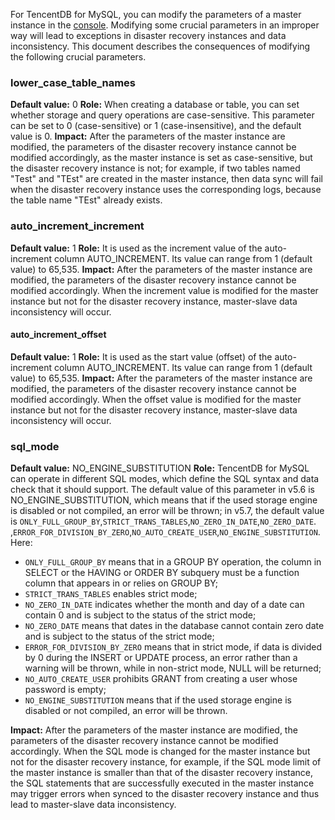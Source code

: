 For TencentDB for MySQL, you can modify the parameters of a master instance in the [console](https://console.cloud.tencent.com/cdb). Modifying some crucial parameters in an improper way will lead to exceptions in disaster recovery instances and data inconsistency. This document describes the consequences of modifying the following crucial parameters.


### lower_case_table_names
**Default value:** 0
**Role:** When creating a database or table, you can set whether storage and query operations are case-sensitive. This parameter can be set to 0 (case-sensitive) or 1 (case-insensitive), and the default value is 0.
**Impact:** After the parameters of the master instance are modified, the parameters of the disaster recovery instance cannot be modified accordingly, as the master instance is set as case-sensitive, but the disaster recovery instance is not; for example, if two tables named "Test" and "TEst" are created in the master instance, then data sync will fail when the disaster recovery instance uses the corresponding logs, because the table name "TEst" already exists.


### auto_increment_increment
**Default value:** 1
**Role:** It is used as the increment value of the auto-increment column AUTO_INCREMENT. Its value can range from 1 (default value) to 65,535.
**Impact:** After the parameters of the master instance are modified, the parameters of the disaster recovery instance cannot be modified accordingly. When the increment value is modified for the master instance but not for the disaster recovery instance, master-slave data inconsistency will occur.

#### auto_increment_offset
**Default value:** 1
**Role:** It is used as the start value (offset) of the auto-increment column AUTO_INCREMENT. Its value can range from 1 (default value) to 65,535.
**Impact:** After the parameters of the master instance are modified, the parameters of the disaster recovery instance cannot be modified accordingly. When the offset value is modified for the master instance but not for the disaster recovery instance, master-slave data inconsistency will occur.


### sql_mode
**Default value:** NO_ENGINE_SUBSTITUTION
**Role:** TencentDB for MySQL can operate in different SQL modes, which define the SQL syntax and data check that it should support. The default value of this parameter in v5.6 is NO_ENGINE_SUBSTITUTION, which means that if the used storage engine is disabled or not compiled, an error will be thrown; in v5.7, the default value is `ONLY_FULL_GROUP_BY`,`STRICT_TRANS_TABLES`,`NO_ZERO_IN_DATE`,`NO_ZERO_DATE`.
,`ERROR_FOR_DIVISION_BY_ZERO`,`NO_AUTO_CREATE_USER`,`NO_ENGINE_SUBSTITUTION`.
Here:
- `ONLY_FULL_GROUP_BY` means that in a GROUP BY operation, the column in SELECT or the HAVING or ORDER BY subquery must be a function column that appears in or relies on GROUP BY;
- `STRICT_TRANS_TABLES` enables strict mode;
- `NO_ZERO_IN_DATE` indicates whether the month and day of a date can contain 0 and is subject to the status of the strict mode;
- `NO_ZERO_DATE` means that dates in the database cannot contain zero date and is subject to the status of the strict mode;
- `ERROR_FOR_DIVISION_BY_ZERO` means that in strict mode, if data is divided by 0 during the INSERT or UPDATE process, an error rather than a warning will be thrown, while in non-strict mode, NULL will be returned;
- `NO_AUTO_CREATE_USER` prohibits GRANT from creating a user whose password is empty;
- `NO_ENGINE_SUBSTITUTION` means that if the used storage engine is disabled or not compiled, an error will be thrown.

**Impact:** After the parameters of the master instance are modified, the parameters of the disaster recovery instance cannot be modified accordingly. When the SQL mode is changed for the master instance but not for the disaster recovery instance, for example, if the SQL mode limit of the master instance is smaller than that of the disaster recovery instance, the SQL statements that are successfully executed in the master instance may trigger errors when synced to the disaster recovery instance and thus lead to master-slave data inconsistency.  













